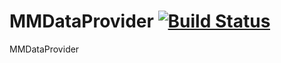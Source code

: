 MMDataProvider [![Build Status](https://travis-ci.org/MondoMeteo/MMDataProvider.png?branch=development)](https://travis-ci.org/MondoMeteo/MMDataProvider)
==============

MMDataProvider
